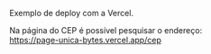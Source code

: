 Exemplo de deploy com a Vercel.

Na página do CEP é possível pesquisar o endereço:  
https://page-unica-bytes.vercel.app/cep
